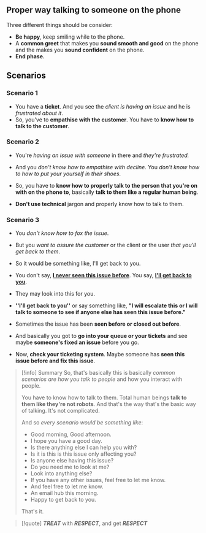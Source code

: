 ## Proper way talking to someone on the phone

Three different things should be consider:
- **Be happy**, keep smiling while to the phone.
- A **common greet** that makes you **sound smooth and good** on the phone and the makes you **sound confident** on the phone.
- **End phase.**

## Scenarios

### Scenario 1

- You have a **ticket**. And you see the *client is having an issue* and he is *frustrated about it*.
- So, you've to **empathise with the customer**. You have to **know how to talk to the customer**.

### Scenario 2

- You're *having an issue with someone* in there and *they're frustrated.*
- And you *don't know how to empathise with decline.* You *don't know how to how to put your yourself in their shoes*.

- So, you have to **know how to properly talk to the person that you're on with on the phone to**, basically **talk to them like a regular human being**.
- **Don't use technical** jargon and properly know how to talk to them.

### Scenario 3

- You *don't know how to fox the issue*.
- But you *want to assure the customer* or the client or the user *that you'll get back to them*.

- So it would be something like, I'll get back to you.
- You don't say, <u><b>I never seen this issue before</b></u>. You say, <u><b>I'll get back to you</b></u>.
 
- They may look into this for you.
- **''I'll get back to you''** or say something like, **"I will escalate this or I will talk to someone to see if anyone else has seen this issue before."**

- Sometimes the issue has been **seen before or closed out before**.
- And basically you got to **go into your queue or your tickets** and see maybe **someone's fixed an issue** before you go. 
- Now, **check your ticketing system**. Maybe someone has **seen this issue before and fix this issue**.

>[!info]
>Summary
>So, that's basically this is basically *common scenarios are how you talk to people* and how you interact with people.
>
>You have to know how to talk to them.
>Total human beings **talk to them like they're not robots**.
>And that's the way that's the basic way of talking.
>It's not complicated.
>
>And so *every scenario would be something like*:
>- Good morning, Good afternoon.
>- I hope you have a good day.
>- Is there anything else I can help you with?
>- Is it is this is this issue only affecting you?
>- Is anyone else having this issue?
>- Do you need me to look at me?
>- Look into anything else?
>- If you have any other issues, feel free to let me know.
>- And feel free to let me know.
>- An email hub this morning.
>- Happy to get back to you.
>
>That's it.

>[!quote]
>***TREAT*** with ***RESPECT***, and get ***RESPECT***

